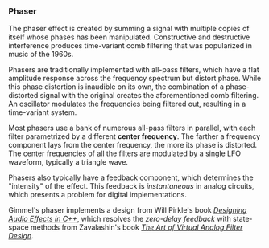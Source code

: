 ### Phaser
The phaser effect is created by summing a signal with multiple copies of itself whose phases has been manipulated. Constructive and destructive interference produces time-variant comb filtering that was popularized in music of the 1960s. 

Phasers are traditionally implemented with all-pass filters, which have a flat amplitude response across the frequency spectrum but distort phase. While this phase distortion is inaudible on its own, the combination of a phase-distorted signal with the original creates the aforementioned comb filtering. An oscillator modulates the frequencies being filtered out, resulting in a time-variant system. 

Most phasers use a bank of numerous all-pass filters in parallel, with each filter parametrized by a different **center frequency**. The farther a frequency component lays from the center frequency, the more its phase is distorted. The center frequencies of all the filters are modulated by a single LFO waveform, typically a triangle wave. 

Phasers also typically have a feedback component, which determines the "intensity" of the effect. This feedback is *instantaneous* in analog circuits, which presents a problem for digital implementations.

Gimmel's phaser implements a design from Will Pirkle's book [*Designing Audio Effects in C++*](https://www.willpirkle.com/), which resolves the *zero-delay feedback* with state-space methods from Zavalashin's book [*The Art of Virtual Analog Filter Design*](https://www.native-instruments.com/fileadmin/ni_media/downloads/pdf/VAFilterDesign_2.1.0.pdf?srsltid=AfmBOorPylM-C_N8qvyxZOHrZCX6__YE8B7oG1tBXQxyNZf4LUZcXz8N).
